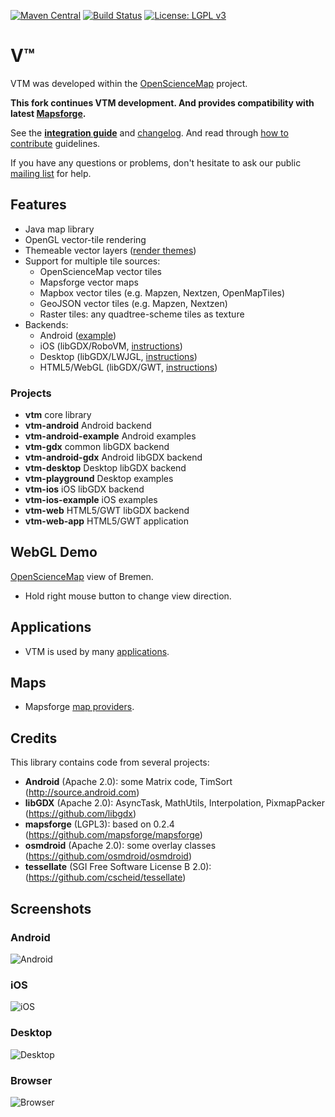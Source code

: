 [![Maven Central](https://img.shields.io/maven-central/v/org.mapsforge/vtm.svg)](http://search.maven.org/#search%7Cga%7C1%7Cg%3A%22org.mapsforge%22)
[![Build Status](https://travis-ci.org/mapsforge/vtm.svg?branch=master)](https://travis-ci.org/mapsforge/vtm)
[![License: LGPL v3](https://img.shields.io/badge/License-LGPL%20v3-blue.svg)](http://www.gnu.org/licenses/lgpl-3.0)

# V™

VTM was developed within the [OpenScienceMap](https://github.com/opensciencemap) project.

**This fork continues VTM development. And provides compatibility with latest [Mapsforge](https://github.com/mapsforge/mapsforge).**

See the **[integration guide](docs/Integration.md)** and [changelog](docs/Changelog.md). And read through [how to contribute](.github/CONTRIBUTING.md) guidelines.

If you have any questions or problems, don't hesitate to ask our public [mailing list](https://groups.google.com/group/mapsforge-dev) for help.

## Features
- Java map library
- OpenGL vector-tile rendering
- Themeable vector layers ([render themes](docs/Rendertheme.md))
- Support for multiple tile sources:
  - OpenScienceMap vector tiles
  - Mapsforge vector maps
  - Mapbox vector tiles (e.g. Mapzen, Nextzen, OpenMapTiles)
  - GeoJSON vector tiles (e.g. Mapzen, Nextzen)
  - Raster tiles: any quadtree-scheme tiles as texture
- Backends:
  - Android ([example](vtm-android-example/src/org/oscim/android/test/GettingStarted.java))
  - iOS (libGDX/RoboVM, [instructions](docs/ios.md))
  - Desktop (libGDX/LWJGL, [instructions](docs/desktop.md))
  - HTML5/WebGL (libGDX/GWT, [instructions](docs/web.md))

### Projects
- **vtm** core library
- **vtm-android** Android backend
- **vtm-android-example** Android examples
- **vtm-gdx** common libGDX backend
- **vtm-android-gdx** Android libGDX backend
- **vtm-desktop** Desktop libGDX backend
- **vtm-playground** Desktop examples
- **vtm-ios** iOS libGDX backend
- **vtm-ios-example** iOS examples
- **vtm-web** HTML5/GWT libGDX backend
- **vtm-web-app** HTML5/GWT application

## WebGL Demo
[OpenScienceMap](http://opensciencemap.org/s3db/#scale=17,rot=61,tilt=51,lat=53.075,lon=8.807) view of Bremen.
- Hold right mouse button to change view direction.

## Applications
- VTM is used by many [applications](docs/Applications.md).

## Maps
- Mapsforge [map providers](docs/Mapsforge-Maps.md).

## Credits
This library contains code from several projects:
- **Android** (Apache 2.0): some Matrix code, TimSort (http://source.android.com)
- **libGDX** (Apache 2.0): AsyncTask, MathUtils, Interpolation, PixmapPacker (https://github.com/libgdx)
- **mapsforge** (LGPL3): based on 0.2.4 (https://github.com/mapsforge/mapsforge)
- **osmdroid** (Apache 2.0): some overlay classes (https://github.com/osmdroid/osmdroid)
- **tessellate** (SGI Free Software License B 2.0): (https://github.com/cscheid/tessellate)

## Screenshots

### Android
![Android](docs/images/android.png)

### iOS
![iOS](docs/images/ios.png)

### Desktop
![Desktop](docs/images/desktop.png)

### Browser
![Browser](docs/images/browser.png)
